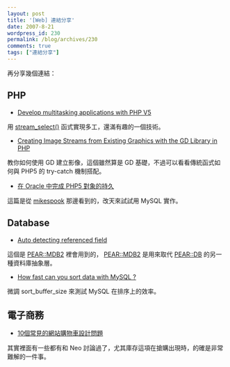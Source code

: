 ```yaml
---
layout: post
title: '[Web] 連結分享'
date: 2007-8-21
wordpress_id: 230
permalink: /blog/archives/230
comments: true
tags: ["連結分享"]
---
```


再分享幾個連結：

## PHP

* [Develop multitasking applications with PHP V5](http://www.ibm.com/developerworks/web/library/os-php-multitask/?ca=dgr-lnxw06PHP5multitasking) 

用 [stream_select()](http://tw.php.net/manual/en/function.stream-select.php) 函式實現多工，還滿有趣的一個技術。

* [Creating Image Streams from Existing Graphics with the GD Library in PHP](http://www.devshed.com/c/a/PHP/Creating-Image-Streams-from-Existing-Graphics-with-the-GD-Library-in-PHP/)

教你如何使用 GD 建立影像，這個雖然算是 GD 基礎，不過可以看看傳統函式如何與 PHP5 的 try-catch 機制搭配。

* [在 Oracle 中完成 PHP5 對象的持久](http://www.oracle.com/technology/global/cn/pub/articles/oracle_php_cookbook/mckay_objects.html)

這篇是從 [mikespook](http://blog.xxiyy.com/index.php/archives/46) 那邊看到的，改天來試試用 MySQL 實作。



## Database

* [Auto detecting referenced field](http://planet-soc.com/node/2273)

這個是 [PEAR::MDB2](http://pear.php.net/package/MDB2) 裡會用到的， [PEAR::MDB2](http://pear.php.net/package/MDB2) 是用來取代 [PEAR::DB](http://pear.php.net/package/DB) 的另一種資料庫抽象層。

* [How fast can you sort data with MySQL ?](http://www.mysqlperformanceblog.com/2007/08/18/how-fast-can-you-sort-data-with-mysql/) 

微調 sort_buffer_size 來測試 MySQL 在排序上的效率。



## 電子商務

* [10個常見的網站購物車設計問題](http://blog.yoren.info/2007/08/19/473/)

其實裡面有一些都有和 Neo 討論過了，尤其庫存這項在搶購出現時，的確是非常難解的一件事。 


